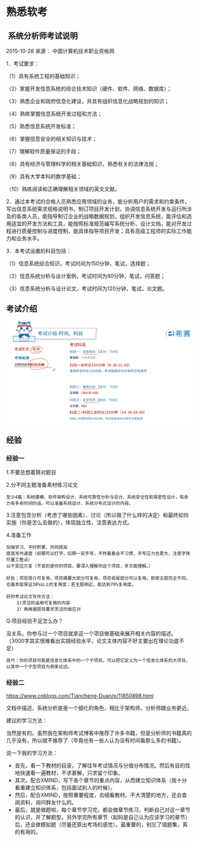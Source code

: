 # 熟悉软考

##  系统分析师考试说明

2015-10-28 来源： 中国计算机技术职业资格网

1．考试要求：

（1）具有系统工程的基础知识；

（2）掌握开发信息系统的综合技术知识（硬件、软件、网络、数据库）；

（3）熟悉企业和政府信息化建设，并具有组织信息化战略规划的知识；

（4）熟练掌握信息系统开发过程和方法；

（5）熟悉信息系统开发标准；

（6）掌握信息安全的相关知识与技术；

（7）理解软件质量保证的手段；

（8）具有经济与管理科学的相关基础知识，熟悉有关的法律法规；

（9）具有大学本科的数学基础；

（10）熟练阅读和正确理解相关领域的英文文献。

2．通过本考试的合格人员熟悉应用领域的业务，能分析用户的需求和约束条件，写出信息系统需求规格说明书，制订项目开发计划，协调信息系统开发与运行所涉及的各类人员，能指导制订企业的战略数据规划，组织开发信息系统，能评估和选用适宜的开发方法和工具，能按照标准规范编写系统分析、设计文档，能对开发过程进行质量控制与进度控制，能具体指导项目开发；具有高级工程师的实际工作能力和业务水平。

3．本考试设置的科目包括：

（1）信息系统综合知识，考试时间为150分钟，笔试，选择题；

（2）信息系统分析与设计案例，考试时间为90分钟，笔试，问答题；

（3）信息系统分析与设计论文，考试时间为120分钟，笔试，论文题。


## 考试介绍

![1707039728262](image/熟悉软考/1707039728262.png)

## 经验

### 经验一

1.不要总想着猜对题目

2.分不同主题准备素材练习论文

```
至少4篇：系统建模、软件架构设计、系统可靠性分析与设计、系统安全性和保密性设计，有余力有多余时间的话，可以准备系统设计、系统分布式设计的内容。
```

3.注意包含分析（考虑了哪些因素）、讨论（所以做了什么样的决定）和最终如何实施（你是怎么去做的），体现独立性，注意表达方式。

4.准备工作

```
加强学习、平时积累、共同提高
提高写作速度（前期可以打字，后期一定手写，不然看着会不习惯，手写压力也更大，注意字体尽量工整点）
以不变应万变（不变的是你的项目，要深入理解你这个项目，多方面理解。）

好处：项目简介可复用，项目摘要大部分可复用，项目收尾部分可以复用。即使主题完全不同，也基本能保证30%以上的复用度；若主题相近，能达到70%复用度。

好的考试论文写作方法：
    1)灵活的运用可复用的内容
    2）再根据题目要求灵活的做应对
```

Q:项目经验不足怎么办？

没关系，你参与过一个项目就拿这一个项目做基础来展开相关内容的描述。（3000字其实很难看出实践经验水平，论文主体内容不好主要出在理论功底不足）

```
技巧：你的项目可能是信息化体系中的一个子项目。可以把它定义为一个信息化体系的大项目，以其中一个子型项目为例来论述。
```

### 经验二

https://www.cnblogs.com/Tiancheng-Duan/p/11850898.html

文档中描述，系统分析是是一个细化的角色，相比于架构师，分析师跟业务更近。

建议的学习方法：

当然是有的。虽然我在架构师考试博客中推荐了许多书籍，但是分析师的书籍真的几乎没有，所以就不推荐了（毕竟也有一些人认为没有时间看那么多的书籍）。

说一下我的学习方法：

* 首先，看一下教材的目录，了解往年考试情况与分值分布情况。然后有目的性地快速看一遍教材，不求甚解，只求留个印象。
* 其次，配合XMIND，写下各个章节的重点内容，从而建立知识体系（我十分看重建立知识体系，包括面试别人的时候）。
* 然后，配合XMIND，按照重要程度，去细看教材。不大清楚的地方，还会查阅资料，询问群友什么的。
* 最后，就是做题啦，每个章节学习完，都会做章节练习，判断自己对这一章节的认识，并了解题型。另外学完所有章节（起码是自己认为应该学习的章节）后，还会做模拟题（尽量还原出考场的感觉）。最重要的，别忘了错题集，真的有用的。
